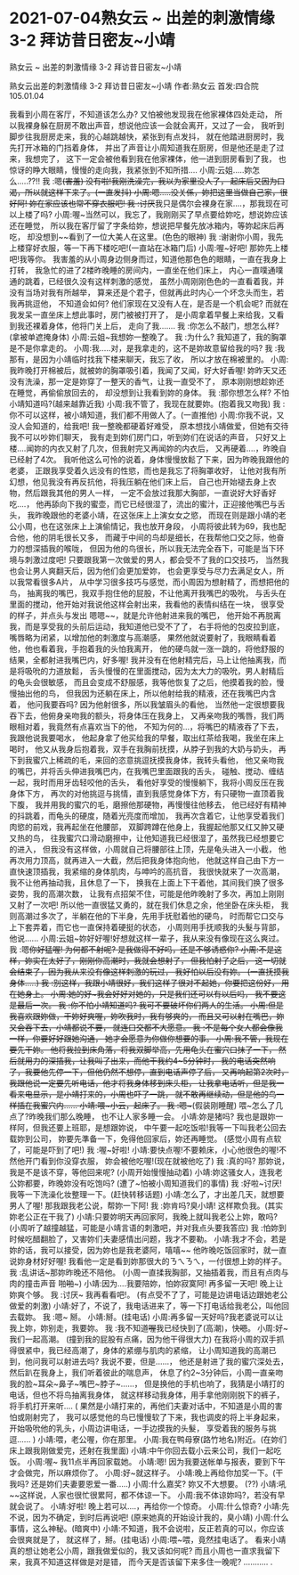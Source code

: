 # 2021-07-04熟女云 ~ 出差的刺激情缘 3-2   拜访昔日密友~小靖



熟女云 ~ 出差的刺激情缘 3-2   拜访昔日密友~小靖



熟女云出差的刺激情缘 3-2 拜访昔日密友~小靖
作者:熟女云
首发:四合院 105.01.04

我看到小周在客厅，不知道该怎么办? 又怕被他发现我在他家裸体四处走动，
所以我裸身躲在厨房不敢出声音，想说他应该一会就会离开，又过了一会，
我听到脚步往我厨房走来，我的心越跳越快，紧张到有点发抖，
就在他踏进厨房时，我先打开冰箱的门挡着身体，
并出了声音让小周知道我在厨房，但是他还是走了过来，我想完了，
这下一定会被他看到我在他家裸体，他一进到厨房看到了我，
也惊讶的睁大眼睛，慢慢的走向我，我紧张到不知所措....
小周:云姐.....妳怎么.....??!!
我 :嗯~~(害羞) 没有啦!我刚洗澡完，我以为家里没人了，
起床后又因为口渴，所以就这样下来了。(一直发抖)
小周:嗯.....没关係，妳把这里当做自己家，很好阿!
妳在家应该也常不穿衣服吧!
我 :讨厌~~我只是偶尔会裸身在家....，那我现在可以上楼了吗?
小周:喔~当然可以，我忘了，我刚刚买了早点要给妳吃，想说妳应该还在睡觉，
所以我在客厅留了字条给妳，想说把早餐先放冰箱内，等妳起床后再吃，
却没想到~~看到了一位大美人在这里。(色色的眼神)
我 :谢谢你小周，我先上楼穿好衣服，等一下再下楼吃吧!(一直站在冰箱门后)
小周:喔~好吧! 那妳先上楼吧!我等你。
我害羞的从小周身边侧身而过，知道他那色色的眼睛，一直在我身上打转，
我急忙的进了2楼昨晚睡的房间内，一直坐在他们床上，
内心一直噗通噗通的跳着，已经很久没有这样刺激的感觉，
虽然小周刚刚色色的一直看着我，并没有当场对我有所越举，
算来还是个君子，但就再此时内心一个坏念头而生，若我再挑逗他，
不知道会如何? 他们家现在又没有人在，是否是一个机会呢?
而就在我发呆一直坐床上想此事时，房门被被打开了，
是小周拿着早餐上来给我，又看到我还裸着身体，他将门关上后，
走向了我.......
我 :你怎么不敲门，想怎么样? (拿被单遮掩身体)
小周:云姐~我想妳一整晚了。
我 :为什么? 我知道了，我的胸罩是不是你拿走的。
小周:我.....对，是我拿走的，这不是妳故意留给我的吗?
我 :我那有，是因为小靖临时找我下楼来聊天，我忘了收，
所以才放在棉被里的。
小周:我昨晚打开棉被后，就被妳的胸罩吸引着，我闻了又闻，好大好香喔!
妳昨天又还没有洗澡，那一定是妳穿了一整天的香气，让我一直受不了，
原本刚刚想趁妳还在睡觉，再偷偷放回去的，
却没想到让我看到妳的身体。
我 :那你想怎么样? 不怕小靖知道吗?(越来越靠近我)
小周:我不管了，我现在就要妳。(抱着我又吻我)
我 :你不可以这样，被小靖知道，我们都不用做人了。(一直推他)
小周:你我不说，又没人会知道的，给我吧! 我一整晚都硬着好难受，
原本想找小靖做爱，但她有交待我不可以吵妳们聊天，
我有走到妳们房门口，听到妳们在说话的声音，
只好又上楼....闻妳的内衣又射了几次，但我射完又再闻妳的内衣后，
又再硬着....，昨晚自已经射了4次。
我听他这么可怜的说着，身体慢慢放鬆了下来，因为昨晚我跟他的老婆，
正跟我享受着久远没有的性慾，而也是我忘了将胸罩收好，
让他对我有所幻想，他见我没有再反抗他，将我压躺在他们床上后，
自己也开始褪去身上衣物，然后跟我其他的男人一样，
一定不会放过我那大胸部，一直说好大好香好吃....，
他再舔向下我的蜜壶，而它已经很湿了，流出的蜜汁，正迎接他嘴巴与舌头，
我昨晚跟他的老婆小靖，在这张床上上演女女之慾，
而现在则是跟小靖的老公小周，也在这张床上上演偷情记，我也放开身段，
小周将彼此转为69，我也配合他，他的阴毛很长又多，
而藏于中间的鸟却是细长，在我帮他口交之际，他奋力的想深插我的喉咙，
但因为他的鸟很长，所以我无法完全吞下，可能是当下环境与刺激过度吧!
只要跟我第一次做爱的男人，都会受不了我的口交技巧，
当然我也会让男人爽翻天后，因为他们会更加爱妳，
也会更享受与尽力去满足女人，所以我常看很多A片，
从中学习很多技巧与感觉，而小周因为想射精了，而想把他的鸟，
抽离我的嘴巴，我双手抱住他的屁股，不让他离开我嘴巴的吸吮，
与舌头在里面的搅动，他开始对我说他这样会射出来，我看他的表情纠结在一块，
很享受的样子，并点头与发出 嗯嗯~~，就是允许他射进来我的嘴巴，
他开始不再脱离我，而是享受我的头前后运动，我知道他已受不了了，
右手将他的包皮拉到底，嘴唇略为闭紧，以增加他的刺激度与高潮感，
果然他就说要射了，我眼睛看着他，他也看着我，手抱着我的头怕我离开，
他的硬鸟就一涨一跳的，将他舒服的结果，全都射进我嘴巴内，好多喔!
我并没有在他射精完后，马上让他抽离我，而是将吸吮的力道放鬆，
舌头慢慢的在里面搅动，因为太大力的吸吮，男人射精后的龟头会很敏感，
而且会变成不舒服感，我等他恢复了之后，他摸着我的脸，慢慢抽出他的鸟，
但我因为还躺在床上，所以他射给我的精液，还在我嘴巴内含着，
他问我要吞吗? 因为他射很多，所以我皱眉头的看他，
当然他一定很想要我吞下去，他俯身亲吻我的额头，将身体压在我身上，
又再亲吻我的嘴唇，我们两眼相对着，我竟然有点喜欢当下的他，
不知为何的...，将嘴巴的精液吞了下去，我跟他说我要喝水，
他起身拿了他买给我的早餐，取出红茶给我喝，我坐在床上喝时，
他又从我身后抱着我，双手在我胸前抚摸，从脖子到我的大奶与奶头，
再下到我蜜穴上稀疏的毛，来回的恣意挑逗抚摸我身体，我转头看他，
他又亲吻我的嘴巴，并将舌头伸进我嘴巴内，在我嘴巴里面跟我的舌头，
碰触、搅动、缠结一起，我时而用牙齿轻咬他的舌头，
看他好享受的慢慢躺下，我将小周反压在我身体下方，
再次的对他挑逗与挑情，直到我感觉身体下方，有只硬物一直顶着我下腹，
我并用我的蜜穴的毛，磨擦他那硬物，再慢慢往他移去，
他已经好有精神的抖跳着，而龟头的硬度，随着光亮度而增加，
我再次含着它，让他享受着我们肉慾的前戏，我再起坐在他腰部，
双脚跨蹲在他身上，我握起他那又红又肿又硬又热的鸟，
往我蜜穴口滑动磨擦中，让他知道我已经很湿了，虽然我已经想要它的进入，
但我没有这样做，小周就自己将腰部往上顶，先是龟头进入一小截，
他再次用力顶高，就再进入一大截，然后把我身体抱向他，
他就这样自己由下方一直快速顶插我，我紧缩的身体肌肉，与呻吟的高抗音，
我很快就来了一次高潮，我不让他再抽动我，且休息了一下，
换我在上面上下干着他，其间我们换了很多姿势，我的高潮次数，
让我有点招架不住，可能是他昨晚射了多次，再加上刚刚又射了一次吧!
所以他一直很猛又勇的，就在我们休息之余，他坐卧在床头柜，
我则高潮过多次了，半躺在他的下半身，先用手抚慰着他的硬鸟，
时而帮它口交与上下套弄着，而它也一直保持着硬挺的状态，
小周则用手抚顺我的头髮与背部，他说......
小周:云姐~妳好好喔!好想就这样一辈子，我从来没有像现在这么爽过。
我 :嗯~~你好猛喔! 为何都不射呢? 是我做得不好吗，还是不够诱惑你?
小周:不是这样，妳实在太好了，刚刚你高潮时，我就会想射了，
但我怕射了之后，
这一切就会结束了，因为我从来没有像这样刺激的玩过，
我好怕以后没有妳。
(一直抚摸我身体.....)
我 :别这样，我跟小靖很好，我们这样子很对不起她，你要把这份好，
用在她身上。
小周:她的好~我会好好对她的，只是我们还可以有以后吗，
我不要这是最后一次。
我 :你不怕小靖知道吗? 我可不要破坏你们两人的生活。
小周:但是我喜欢跟妳做，干妳好爽喔，妳吹我时，我有够爽的，
而且又可以射在嘴巴，妳又会吞下去，小靖都说不要，
就连口交都不大愿意。
我 :不是每个女人都会像我一样，你要好好跟她沟通，
她才会愿意为你做你想要的事。
小周:我不管，我现在要先干妳。
他将我拉到床角落，将我双脚举高，先用龟头在蜜穴口抹了一下，
然后就用力的深插我，让我叫了出来，而他干我约4~5分钟时，
我的电话突然响了，我要他先停一下，但他仍然不想停，直到电话声停了后，
又再响起第2次时，我跟他说一定要先听电话，他才将我身体移到床头柜，
让我拿电话听，但是我一看来电显示，是小靖打来的，小周也吓了一跳，
就不敢再继续动，但是他的鸟一样插在我蜜穴内......
小靖:喂~小云，起床了。
我 :嗯~~~(假装刚睡醒) 喂~怎么了几点了?昨晚我们那么晚睡，
也不让人家多睡一会。
小靖:妳是猪吗? 我也是跟妳一样阿，但我还要上班耶，是想跟妳说，
中午要一起吃饭啦!我等一下叫我老公回去载妳到公司，
妳要先準备一下，免得他回家后，妳还再睡觉。
(感觉小周有点软了，可能是吓到了吧!)
我 :喔~好啦!
小靖:要快点喔!不要赖床，小心他很色的喔!不然他开门看到你没穿衣服，
妳会被他吃喔!(现在就被他吃了)
我 :真的吗? 那妳说，我是不是该不穿，等他回来呢? (小周开始慢慢抽动着)
小靖:妳这骚女人，连我老公妳都要，昨晚妳没有吃饱吗?
(遭了~怕被小周知道我们的事情)
我 :好啦~讨厌! 我等一下洗澡化妆整理一下。(赶快转移话题)
小靖:怎么了，才出差几天，就想要男人了喔! 那我跟我老公说，帮妳一下阿!
我 :妳肯吗?臭小靖! 这样欺负我。(其实妳老公正在干我了)
小靖:只要妳明天再回家阿，我晚上就叫我老公上妳，敢吗?
(小周听了越撞越猛，可能是小靖言语的刺激吧，并对我点头要我答应)
我 :怕妳到时候吃醋翻脸了，又害妳们夫妻感情出问题，我才不要勒。
小靖:我才不会，若是妳的话，我可以接受，因为妳也是我老婆阿，嘻嘻~~
他昨晚吃饭回家时，就一直说妳身材好好喔!
我看他一定是看到妳那很大的ㄋㄟㄋㄟ，一付很想上妳的样子。
我 :乱讲话~那妳昨晚还不陪他。
(小周一直揉我胸部，又抽插着我，而且有点肉与肉的撞击声音 啪~~啪~~~)
小靖:因为....我要陪妳，怕妳寂寞阿! 再多留一天吧! 晚上让妳爽个够。
我 :讨厌~ 我再看看吧!。
(有点受不了了，可能是边讲电话边跟她老公做爱的刺激)
小靖:好了，不说了，我电话进来了，等一下打电话给我老公，叫他回去载妳。
我 :嗯~ 掰。
小靖:掰。(挂电话)
小周:再多留一天好吗?我老婆说可以让我上妳，妳别走，我要妳。
我 :我不知道~~喔~~我已经快到了(高潮)，快~~嗯~~。
小周:好~我们一起高潮。 (撞到我的屁股有点痛，因为他干得很大力)
在我将小周的双手抓得很紧中，我已经高潮了，身体的紧绷与肌肉的紧缩，
让小周知道我的高潮已到，他问我可以射进去吗? 我说不要，但是......，
他还是射进了我的蜜穴深处去，然后趴在我身上，我们听着彼此的喘息声，
休息了约2~3分钟后，小周一直亲吻我的脸~耳朵~鼻子~嘴巴~脖子~......，
但是换他的手机也响了，我猜是小靖打的电话，但也不将鸟抽离我身体，
就这样移动我身体，用手拿他刚刚脱下的裤子，将手机打开来听....
( 果然是小靖打来的，再他们夫妻对话中，不知道是小周的害怕或刚射完了，
我可以感觉他的鸟已慢慢软了下来，我也调皮的将上半身起来，
开始吸吮他的乳头，小周边讲电话，一手边摸我的头髮，
享受着我的服务与挑逗...... )
小靖:喂，老公喔，你在那里。
小周:我在鸭母寮(路竹地名)附近。(在妳们床上跟我刚做爱完，还射在我里面)
小靖:中午你回去载小云来公司，我们一起吃饭。
小周:喔~ 我11点半再回家载她。
小靖:嗯! 因为我要送帐单与报表，要到下午才会做完，所以麻烦你了。
小周:好~就这样子。
小靖:晚上再给你加奖一下。(干我吗? 还是妳们夫妻要恩爱一番.....)
小周:什么嘉奖? 妳又不大想要。 (??)
小靖:吼~~这样说，人家也很忙很累阿，都不体谅一下。
小周:我不体谅妳吗?，若没有早就会说了。
小靖:好啦! 晚上若可以....，再给你一个惊奇。
小周:什么惊奇?
小靖:先不说，因为不确定，到时后再说吧!
(原来她真的开始设计我的，臭小靖)
小周:什么事情，这么神秘。(暗爽中)
小靖:不知道，我不会说啦，反正若真的可以，你应该会很爽就是了，
就这样了，掰。(挂电话)
小周:喂~喂，竟然挂电话了。
看来小靖真的想让她老公小周，跟我做爱似的，我又该如何呢?
而且小周也一直求我留下来，我真不知道这样做是对是错，
而今天是否该留下来多住一晚呢? ...........
.



